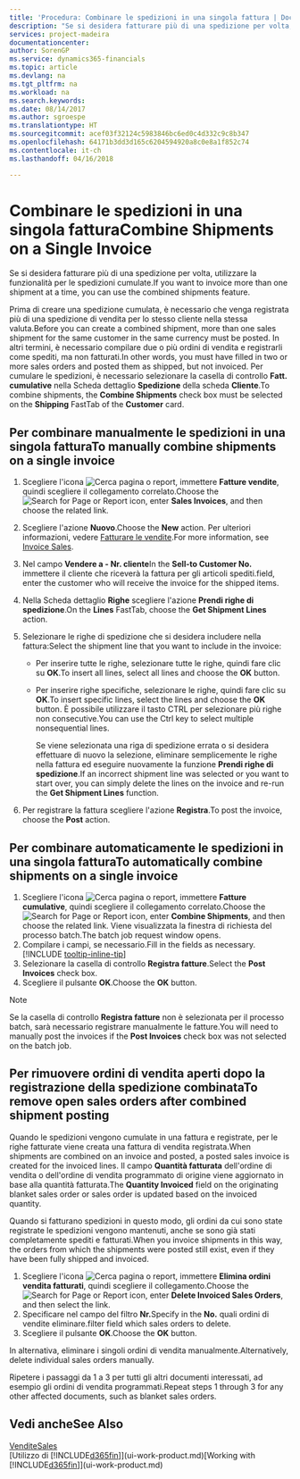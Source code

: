 ```yaml
---
title: 'Procedura: Combinare le spedizioni in una singola fattura | Documenti Microsoft'
description: "Se si desidera fatturare più di una spedizione per volta, utilizzare la funzionalità per le spedizioni cumulate."
services: project-madeira
documentationcenter: 
author: SorenGP
ms.service: dynamics365-financials
ms.topic: article
ms.devlang: na
ms.tgt_pltfrm: na
ms.workload: na
ms.search.keywords: 
ms.date: 08/14/2017
ms.author: sgroespe
ms.translationtype: HT
ms.sourcegitcommit: acef03f32124c5983846bc6ed0c4d332c9c8b347
ms.openlocfilehash: 64171b3dd3d165c6204594920a8c0e8a1f852c74
ms.contentlocale: it-ch
ms.lasthandoff: 04/16/2018

---
```

# <a name="combine-shipments-on-a-single-invoice"></a><span data-ttu-id="071ad-103">Combinare le spedizioni in una singola fattura</span><span class="sxs-lookup"><span data-stu-id="071ad-103">Combine Shipments on a Single Invoice</span></span>
<span data-ttu-id="071ad-104">Se si desidera fatturare più di una spedizione per volta, utilizzare la funzionalità per le spedizioni cumulate.</span><span class="sxs-lookup"><span data-stu-id="071ad-104">If you want to invoice more than one shipment at a time, you can use the combined shipments feature.</span></span>  

 <span data-ttu-id="071ad-105">Prima di creare una spedizione cumulata, è necessario che venga registrata più di una spedizione di vendita per lo stesso cliente nella stessa valuta.</span><span class="sxs-lookup"><span data-stu-id="071ad-105">Before you can create a combined shipment, more than one sales shipment for the same customer in the same currency must be posted.</span></span> <span data-ttu-id="071ad-106">In altri termini, è necessario compilare due o più ordini di vendita e registrarli come spediti, ma non fatturati.</span><span class="sxs-lookup"><span data-stu-id="071ad-106">In other words, you must have filled in two or more sales orders and posted them as shipped, but not invoiced.</span></span> <span data-ttu-id="071ad-107">Per cumulare le spedizioni, è necessario selezionare la casella di controllo **Fatt. cumulative** nella Scheda dettaglio **Spedizione** della scheda **Cliente**.</span><span class="sxs-lookup"><span data-stu-id="071ad-107">To combine shipments, the **Combine Shipments** check box must be selected on the **Shipping** FastTab of the **Customer** card.</span></span>  

## <a name="to-manually-combine-shipments-on-a-single-invoice"></a><span data-ttu-id="071ad-108">Per combinare manualmente le spedizioni in una singola fattura</span><span class="sxs-lookup"><span data-stu-id="071ad-108">To manually combine shipments on a single invoice</span></span>  
1. <span data-ttu-id="071ad-109">Scegliere l'icona ![Cerca pagina o report](media/ui-search/search_small.png "Cerca pagina o report"), immettere **Fatture vendite**, quindi scegliere il collegamento correlato.</span><span class="sxs-lookup"><span data-stu-id="071ad-109">Choose the ![Search for Page or Report](media/ui-search/search_small.png "Search for Page or Report icon") icon, enter **Sales Invoices**, and then choose the related link.</span></span>  
2. <span data-ttu-id="071ad-110">Scegliere l'azione **Nuovo**.</span><span class="sxs-lookup"><span data-stu-id="071ad-110">Choose the **New** action.</span></span> <span data-ttu-id="071ad-111">Per ulteriori informazioni, vedere [Fatturare le vendite](sales-how-invoice-sales.md).</span><span class="sxs-lookup"><span data-stu-id="071ad-111">For more information, see [Invoice Sales](sales-how-invoice-sales.md).</span></span>
3. <span data-ttu-id="071ad-112">Nel campo **Vendere a - Nr. cliente**</span><span class="sxs-lookup"><span data-stu-id="071ad-112">In the **Sell-to Customer No.**</span></span> <span data-ttu-id="071ad-113">immettere il cliente che riceverà la fattura per gli articoli spediti.</span><span class="sxs-lookup"><span data-stu-id="071ad-113">field, enter the customer who will receive the invoice for the shipped items.</span></span>  
4. <span data-ttu-id="071ad-114">Nella Scheda dettaglio **Righe** scegliere l'azione **Prendi righe di spedizione**.</span><span class="sxs-lookup"><span data-stu-id="071ad-114">On the **Lines** FastTab, choose the **Get Shipment Lines** action.</span></span>  
5. <span data-ttu-id="071ad-115">Selezionare le righe di spedizione che si desidera includere nella fattura:</span><span class="sxs-lookup"><span data-stu-id="071ad-115">Select the shipment line that you want to include in the invoice:</span></span>  

   - <span data-ttu-id="071ad-116">Per inserire tutte le righe, selezionare tutte le righe, quindi fare clic su **OK**.</span><span class="sxs-lookup"><span data-stu-id="071ad-116">To insert all lines, select all lines and choose the **OK** button.</span></span>  
   - <span data-ttu-id="071ad-117">Per inserire righe specifiche, selezionare le righe, quindi fare clic su **OK**.</span><span class="sxs-lookup"><span data-stu-id="071ad-117">To insert specific lines, select the lines and choose the **OK** button.</span></span> <span data-ttu-id="071ad-118">È possibile utilizzare il tasto CTRL per selezionare più righe non consecutive.</span><span class="sxs-lookup"><span data-stu-id="071ad-118">You can use the Ctrl key to select multiple nonsequential lines.</span></span>  

     <span data-ttu-id="071ad-119">Se viene selezionata una riga di spedizione errata o si desidera effettuare di nuovo la selezione, eliminare semplicemente le righe nella fattura ed eseguire nuovamente la funzione **Prendi righe di spedizione**.</span><span class="sxs-lookup"><span data-stu-id="071ad-119">If an incorrect shipment line was selected or you want to start over, you can simply delete the lines on the invoice and re-run the **Get Shipment Lines** function.</span></span>  
6. <span data-ttu-id="071ad-120">Per registrare la fattura scegliere l'azione **Registra**.</span><span class="sxs-lookup"><span data-stu-id="071ad-120">To post the invoice, choose the **Post** action.</span></span>  

## <a name="to-automatically-combine-shipments-on-a-single-invoice"></a><span data-ttu-id="071ad-121">Per combinare automaticamente le spedizioni in una singola fattura</span><span class="sxs-lookup"><span data-stu-id="071ad-121">To automatically combine shipments on a single invoice</span></span>  
1. <span data-ttu-id="071ad-122">Scegliere l'icona ![Cerca pagina o report](media/ui-search/search_small.png "icona Cerca pagina o report"), immettere **Fatture cumulative**, quindi scegliere il collegamento correlato.</span><span class="sxs-lookup"><span data-stu-id="071ad-122">Choose the ![Search for Page or Report](media/ui-search/search_small.png "Search for Page or Report icon") icon, enter **Combine Shipments**, and then choose the related link.</span></span> <span data-ttu-id="071ad-123">Viene visualizzata la finestra di richiesta del processo batch.</span><span class="sxs-lookup"><span data-stu-id="071ad-123">The batch job request window opens.</span></span>  
2. <span data-ttu-id="071ad-124">Compilare i campi, se necessario.</span><span class="sxs-lookup"><span data-stu-id="071ad-124">Fill in the fields as necessary.</span></span> [!INCLUDE [tooltip-inline-tip](includes/tooltip-inline-tip_md.md)]
3. <span data-ttu-id="071ad-125">Selezionare la casella di controllo **Registra fatture**.</span><span class="sxs-lookup"><span data-stu-id="071ad-125">Select the **Post Invoices** check box.</span></span>  
4. <span data-ttu-id="071ad-126">Scegliere il pulsante **OK**.</span><span class="sxs-lookup"><span data-stu-id="071ad-126">Choose the **OK** button.</span></span>  

> [!NOTE]  
>  <span data-ttu-id="071ad-127">Se la casella di controllo **Registra fatture** non è selezionata per il processo batch, sarà necessario registrare manualmente le fatture.</span><span class="sxs-lookup"><span data-stu-id="071ad-127">You will need to manually post the invoices if the **Post Invoices** check box was not selected on the batch job.</span></span>  

## <a name="to-remove-open-sales-orders-after-combined-shipment-posting"></a><span data-ttu-id="071ad-128">Per rimuovere ordini di vendita aperti dopo la registrazione della spedizione combinata</span><span class="sxs-lookup"><span data-stu-id="071ad-128">To remove open sales orders after combined shipment posting</span></span> 
<span data-ttu-id="071ad-129">Quando le spedizioni vengono cumulate in una fattura e registrate, per le righe fatturate viene creata una fattura di vendita registrata.</span><span class="sxs-lookup"><span data-stu-id="071ad-129">When shipments are combined on an invoice and posted, a posted sales invoice is created for the invoiced lines.</span></span> <span data-ttu-id="071ad-130">Il campo **Quantità fatturata** dell'ordine di vendita o dell'ordine di vendita programmato di origine viene aggiornato in base alla quantità fatturata.</span><span class="sxs-lookup"><span data-stu-id="071ad-130">The **Quantity Invoiced** field on the originating blanket sales order or sales order is updated based on the invoiced quantity.</span></span>  

<span data-ttu-id="071ad-131">Quando si fatturano spedizioni in questo modo, gli ordini da cui sono state registrate le spedizioni vengono mantenuti, anche se sono già stati completamente spediti e fatturati.</span><span class="sxs-lookup"><span data-stu-id="071ad-131">When you invoice shipments in this way, the orders from which the shipments were posted still exist, even if they have been fully shipped and invoiced.</span></span>   

1. <span data-ttu-id="071ad-132">Scegliere l'icona ![Cerca pagina o report](media/ui-search/search_small.png "icona Cerca pagina o report"), immettere **Elimina ordini vendita fatturati**, quindi scegliere il collegamento.</span><span class="sxs-lookup"><span data-stu-id="071ad-132">Choose the ![Search for Page or Report](media/ui-search/search_small.png "Search for Page or Report icon") icon, enter **Delete Invoiced Sales Orders**, and then select the link.</span></span>  
2. <span data-ttu-id="071ad-133">Specificare nel campo del filtro **Nr.**</span><span class="sxs-lookup"><span data-stu-id="071ad-133">Specify in the **No.**</span></span> <span data-ttu-id="071ad-134">quali ordini di vendite eliminare.</span><span class="sxs-lookup"><span data-stu-id="071ad-134">filter field which sales orders to delete.</span></span>  
3. <span data-ttu-id="071ad-135">Scegliere il pulsante **OK**.</span><span class="sxs-lookup"><span data-stu-id="071ad-135">Choose the **OK** button.</span></span>  

<span data-ttu-id="071ad-136">In alternativa, eliminare i singoli ordini di vendita manualmente.</span><span class="sxs-lookup"><span data-stu-id="071ad-136">Alternatively, delete individual sales orders manually.</span></span>  

<span data-ttu-id="071ad-137">Ripetere i passaggi da 1 a 3 per tutti gli altri documenti interessati, ad esempio gli ordini di vendita programmati.</span><span class="sxs-lookup"><span data-stu-id="071ad-137">Repeat steps 1 through 3 for any other affected documents, such as blanket sales orders.</span></span>

## <a name="see-also"></a><span data-ttu-id="071ad-138">Vedi anche</span><span class="sxs-lookup"><span data-stu-id="071ad-138">See Also</span></span>  
[<span data-ttu-id="071ad-139">Vendite</span><span class="sxs-lookup"><span data-stu-id="071ad-139">Sales</span></span>](sales-manage-sales.md)  
<span data-ttu-id="071ad-140">[Utilizzo di [!INCLUDE[d365fin](includes/d365fin_md.md)]](ui-work-product.md)</span><span class="sxs-lookup"><span data-stu-id="071ad-140">[Working with [!INCLUDE[d365fin](includes/d365fin_md.md)]](ui-work-product.md)</span></span>

